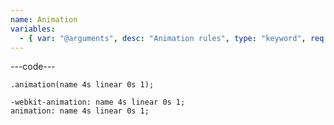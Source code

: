 ```yaml
---
name: Animation
variables:
  - { var: "@arguments", desc: "Animation rules", type: "keyword", req: true }
---
```


---code---

```less
.animation(name 4s linear 0s 1);
```

```less
-webkit-animation: name 4s linear 0s 1;
animation: name 4s linear 0s 1;
```